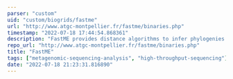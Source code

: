 ```yaml
---
parser: "custom"
uid: "custom/biogrids/fastme"
url: "http://www.atgc-montpellier.fr/fastme/binaries.php"
timestamp: "2022-07-18 17:44:54.868361"
description: "FastME provides distance algorithms to infer phylogenies."
repo_url: "http://www.atgc-montpellier.fr/fastme/binaries.php"
title: "FastME"
tags: ["metagenomic-sequencing-analysis", "high-throughput-sequencing"]
date: "2022-07-18 21:23:31.816890"
---
```

